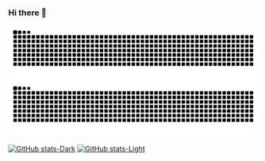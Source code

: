 ### Hi there 👋

![Snake](https://raw.githubusercontent.com/lukeadawson/lukeadawson/output/github-snake.svg#gh-light-mode-only)
![Snake](https://raw.githubusercontent.com/lukeadawson/lukeadawson/output/github-snake-dark.svg#gh-dark-mode-only)

[![GitHub stats-Dark](https://github-readme-stats.vercel.app/api?username=lukeadawson&hide_border=true&show_icons=true&include_all_commits=true&count_private=true&theme=dark&bg_color=00000000#gh-dark-mode-only)](https://github.com/lukeadawson/lukeadawson#gh-dark-mode-only)
[![GitHub stats-Light](https://github-readme-stats.vercel.app/api?username=lukeadawson&hide_border=true&show_icons=true&include_all_commits=true&count_private=true&theme=default&bg_color=00000000#gh-light-mode-only)](https://github.com/lukeadawson/lukeadawson#gh-light-mode-only)

<!--
**lukeadawson/lukeadawson** is a ✨ _special_ ✨ repository because its `README.md` (this file) appears on your GitHub profile.

Here are some ideas to get you started:

- 🔭 I’m currently working on ...
- 🌱 I’m currently learning ...
- 👯 I’m looking to collaborate on ...
- 🤔 I’m looking for help with ...
- 💬 Ask me about ...
- 📫 How to reach me: ...
- 😄 Pronouns: ...
- ⚡ Fun fact: ...
-->
